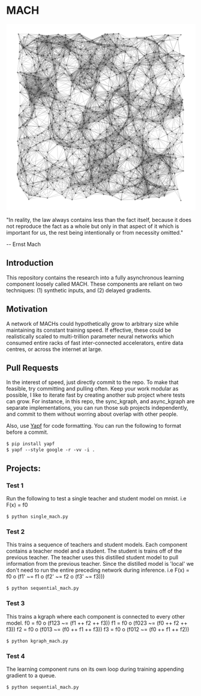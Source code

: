 # MACH

<img src="assets/mach.png" width="1000" />


"In reality, the law always contains less than the fact itself, because it does not reproduce the fact as a whole but only in that aspect of it which is important for us, the rest being intentionally or from necessity omitted."

-- Ernst Mach

## Introduction
This repository contains the research into a fully asynchronous learning component loosely called MACH. These components are reliant on two techniques: (1) synthetic inputs, and (2) delayed gradients. 

## Motivation

A network of MACHs could hypothetically grow to arbitrary size while maintaining its constant training speed. If effective, these could be realistically scaled to multi-trillion parameter neural networks which consumed entire racks of fast inter-connected accelerators, entire data centres, or across the internet at large.

## Pull Requests

In the interest of speed, just directly commit to the repo. To make that feasible, try committing and pulling often. Keep your work modular as possible, I like to iterate fast by creating another sub project where tests can grow. For instance, in this repo, the sync_kgraph, and async_kgraph are separate implementations, you can run those sub projects independently, and commit to them without worring about overlap with other people.

Also, use [Yapf](https://github.com/google/yapf) for code formatting. You can run the following to format before a commit.
```
$ pip install yapf
$ yapf --style google -r -vv -i .
```

## Projects:

### Test 1
Run the following to test a single teacher and student model on mnist.
i.e F(x) = f0
```
$ python single_mach.py
```

### Test 2
This trains a sequence of teachers and student models. Each component contains a teacher model and a student. The student is trains off of the previous teacher. The teacher uses this distilled student model to pull information from the previous teacher. Since the distilled model is 'local' we don't need to run the entire preceding network during inference.
i.e F(x) = f0 o (f1' ~= f1 o (f2' ~= f2 o (f3' ~= f3)))
```
$ python sequential_mach.py
```

### Test 3
This trains a kgraph where each component is connected to every other model.
f0 = f0 o (f123 ~= (f1 ++ f2 ++ f3))
f1 = f0 o (f023 ~= (f0 ++ f2 ++ f3))
f2 = f0 o (f013 ~= (f0 ++ f1 ++ f3))
f3 = f0 o (f012 ~= (f0 ++ f1 ++ f2))
```
$ python kgraph_mach.py
```

### Test 4
The learning component runs on its own loop during training appending gradient to a queue.
```
$ python sequential_mach.py
```
